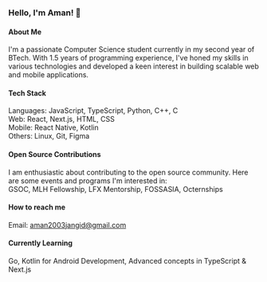 ### Hello, I'm Aman! 👋

#### About Me
I'm a passionate Computer Science student currently in my second year of BTech. With 1.5 years of programming experience, I've honed my skills in various technologies and developed a keen interest in building scalable web and mobile applications.

#### Tech Stack
Languages: JavaScript, TypeScript, Python, C++, C <br>
Web: React, Next.js, HTML, CSS <br>
Mobile: React Native, Kotlin <br>
Others: Linux, Git, Figma <br>

#### Open Source Contributions
I am enthusiastic about contributing to the open source community. Here are some events and programs I'm interested in:
<br>
GSOC,
MLH Fellowship,
LFX Mentorship,
FOSSASIA,
Octernships

#### How to reach me
Email: aman2003jangid@gmail.com

#### Currently Learning
Go,
Kotlin for Android Development,
Advanced concepts in TypeScript & Next.js
